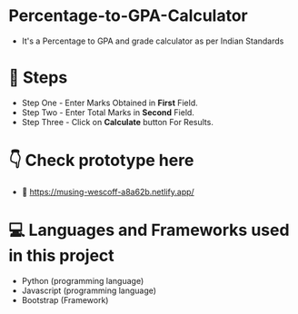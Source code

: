 # Percentage-to-GPA-Calculator
- It's a Percentage to GPA and grade calculator as per Indian Standards

# :footprints: Steps 
- Step One - Enter Marks Obtained in **First** Field.
- Step Two - Enter Total Marks in **Second** Field.
- Step Three - Click on **Calculate** button For Results.

# :point_down: Check prototype here
- :link:  https://musing-wescoff-a8a62b.netlify.app/ 

# :computer: Languages and Frameworks used in this project
- Python (programming language)
- Javascript (programming language)
- Bootstrap (Framework)
